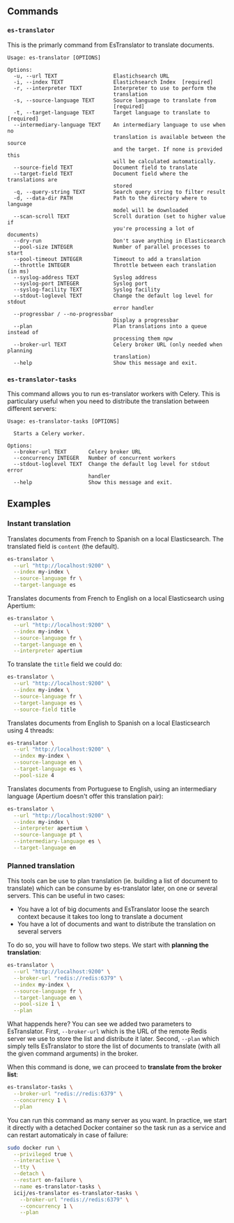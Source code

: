 ## Commands

### `es-translator`

This is the primarly command from EsTranslator to translate documents.

```
Usage: es-translator [OPTIONS]

Options:
  -u, --url TEXT                  Elastichsearch URL
  -i, --index TEXT                Elastichsearch Index  [required]
  -r, --interpreter TEXT          Interpreter to use to perform the
                                  translation
  -s, --source-language TEXT      Source language to translate from
                                  [required]
  -t, --target-language TEXT      Target language to translate to  [required]
  --intermediary-language TEXT    An intermediary language to use when no
                                  translation is available between the source
                                  and the target. If none is provided this
                                  will be calculated automatically.
  --source-field TEXT             Document field to translate
  --target-field TEXT             Document field where the translations are
                                  stored
  -q, --query-string TEXT         Search query string to filter result
  -d, --data-dir PATH             Path to the directory where to language
                                  model will be downloaded
  --scan-scroll TEXT              Scroll duration (set to higher value if
                                  you're processing a lot of documents)
  --dry-run                       Don't save anything in Elasticsearch
  --pool-size INTEGER             Number of parallel processes to start
  --pool-timeout INTEGER          Timeout to add a translation
  --throttle INTEGER              Throttle between each translation (in ms)
  --syslog-address TEXT           Syslog address
  --syslog-port INTEGER           Syslog port
  --syslog-facility TEXT          Syslog facility
  --stdout-loglevel TEXT          Change the default log level for stdout
                                  error handler
  --progressbar / --no-progressbar
                                  Display a progressbar
  --plan                          Plan translations into a queue instead of
                                  processing them npw
  --broker-url TEXT               Celery broker URL (only needed when planning
                                  translation)
  --help                          Show this message and exit.
```

### `es-translator-tasks`

This command allows you to run es-translator workers with Celery. This is particulary useful when you
need to distribute the translation between different servers:

```
Usage: es-translator-tasks [OPTIONS]

  Starts a Celery worker.

Options:
  --broker-url TEXT       Celery broker URL
  --concurrency INTEGER   Number of concurrent workers
  --stdout-loglevel TEXT  Change the default log level for stdout error
                          handler
  --help                  Show this message and exit.
```

## Examples

### Instant translation

Translates documents from French to Spanish on a local Elasticsearch. The translated field is `content` (the default).

```bash
es-translator \
  --url "http://localhost:9200" \
  --index my-index \
  --source-language fr \
  --target-language es
```

Translates documents from French to English on a local Elasticsearch using Apertium:

```bash
es-translator \
  --url "http://localhost:9200" \
  --index my-index \
  --source-language fr \
  --target-language en \
  --interpreter apertium
```

To translate the `title` field we could do:

```bash
es-translator \
  --url "http://localhost:9200" \
  --index my-index \
  --source-language fr \
  --target-language es \
  --source-field title
```

Translates documents from English to Spanish on a local Elasticsearch using 4 threads:

```bash
es-translator \
  --url "http://localhost:9200" \
  --index my-index \
  --source-language en \
  --target-language es \
  --pool-size 4
```

Translates documents from Portuguese to English, using an intermediary language (Apertium doesn't offer this translation pair):

```bash
es-translator \
  --url "http://localhost:9200" \
  --index my-index \
  --interpreter apertium \
  --source-language pt \
  --intermediary-language es \
  --target-language en
```

### Planned translation

This tools can be use to plan translation (ie. building a list of document to translate) which can be consume by
es-translator later, on one or several servers. This can be useful in two cases:

* You have a lot of big documents and EsTranslator loose the search context because it takes too long to translate a document
* You have a lot of documents and want to distribute the translation on several servers

To do so, you will have to follow two steps. We start with **planning the translation**:

```bash
es-translator \
  --url "http://localhost:9200" \
  --broker-url "redis://redis:6379" \
  --index my-index \
  --source-language fr \
  --target-language en \
  --pool-size 1 \
  --plan
```

What happends here? You can see we added two parameters to EsTranslator. First, `--broker-url` which is the URL of the 
remote Redis server we use to store the list and distribute it later. Second, `--plan` which simply tells EsTranslator 
to store the list of documents to translate (with all the given command arguments) in the broker.

When this command is done, we can proceed to **translate from the broker list**:

```bash
es-translator-tasks \
  --broker-url "redis://redis:6379" \
  --concurrency 1 \
  --plan
```

You can run this command as many server as you want. In practice, we start it directly with a detached Docker container
so the task run as a service and can restart automaticaly in case of failure:

```bash
sudo docker run \
  --privileged true \
  --interactive \
  --tty \
  --detach \
  --restart on-failure \
  --name es-translator-tasks \
  icij/es-translator es-translator-tasks \
    --broker-url "redis://redis:6379" \
    --concurrency 1 \
    --plan
```

